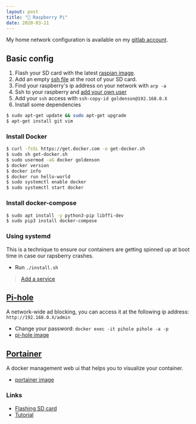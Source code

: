 ```yaml
---
layout: post
title: "🍇 Raspberry Pi"
date: 2020-03-21
---
```


My home network configuration is available on my [gitlab account](https://gitlab.com/goldenson/raspberry-pi).

## Basic config

1. Flash your SD card with the latest [raspian image](https://www.raspberrypi.org/downloads/raspbian/).
2. Add an empty [ssh file](https://www.raspberrypi.org/documentation/remote-access/ssh/) at the root of your SD card.
3. Find your raspberry's ip address on your network with `arp -a`
4. Ssh to your raspberry and [add your own user](https://www.raspberrypi.org/documentation/linux/usage/users.md)
5. Add your `ssh` access with `ssh-copy-id goldenson@192.168.0.X`
6. Install some dependencies

```bash
$ sudo apt-get update && sudo apt-get upgrade
$ apt-get install git vim
```

### Install Docker

```bash
$ curl -fsSL https://get.docker.com -o get-docker.sh
$ sudo sh get-docker.sh
$ sudo usermod -aG docker goldenson
$ docker version
$ docker info
$ docker run hello-world
$ sudo systemctl enable docker
$ sudo systemctl start docker
```

### Install docker-compose

```bash
$ sudo apt install -y python3-pip libffi-dev
$ sudo pip3 install docker-compose
```

### Using systemd

This is a technique to ensure our containers are getting spinned up at boot time in case our rapsberry crashes.

- Run `./install.sh`

> [Add a service](https://www.raspberrypi.org/documentation/linux/usage/systemd.md)


## [Pi-hole](https://pi-hole.net/)

A network-wide ad blocking, you can access it at the following ip address: `http://192.168.0.X/admin`

- Change your password: `docker exec -it pihole pihole -a -p`
- [pi-hole image](https://hub.docker.com/r/pihole/pihole/)


## [Portainer](https://www.portainer.io/)

A docker management web ui that helps you to visualize your container.

- [portainer image](https://hub.docker.com/r/portainer/portainer/)

### Links

- [Flashing SD card](https://www.balena.io/etcher/)
- [Tutorial](https://homenetworkguy.com/how-to/install-pihole-on-raspberry-pi-with-docker-and-portainer/)
